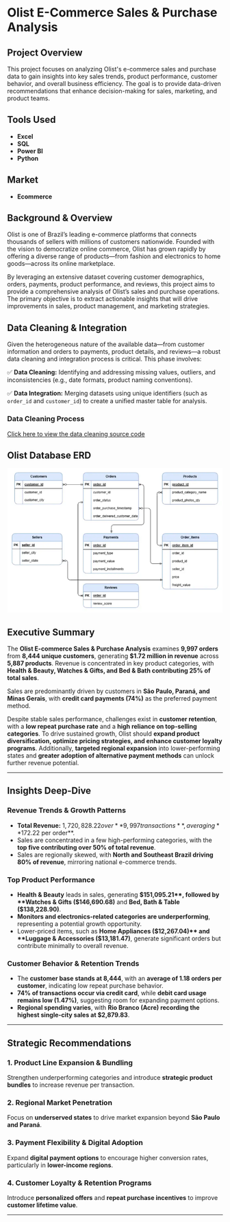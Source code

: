 # Olist E-Commerce Sales & Purchase Analysis

## Project Overview
This project focuses on analyzing Olist's e-commerce sales and purchase data to gain insights into key sales trends, product performance, customer behavior, and overall business efficiency. The goal is to provide data-driven recommendations that enhance decision-making for sales, marketing, and product teams.

## Tools Used
- **Excel**
- **SQL**
- **Power BI**
- **Python**

## Market
- **Ecommerce**

## Background & Overview
Olist is one of Brazil’s leading e-commerce platforms that connects thousands of sellers with millions of customers nationwide. Founded with the vision to democratize online commerce, Olist has grown rapidly by offering a diverse range of products—from fashion and electronics to home goods—across its online marketplace. 

By leveraging an extensive dataset covering customer demographics, orders, payments, product performance, and reviews, this project aims to provide a comprehensive analysis of Olist’s sales and purchase operations. The primary objective is to extract actionable insights that will drive improvements in sales, product management, and marketing strategies.

## Data Cleaning & Integration
Given the heterogeneous nature of the available data—from customer information and orders to payments, product details, and reviews—a robust data cleaning and integration process is critical. This phase involves:

✅ **Data Cleaning:** Identifying and addressing missing values, outliers, and inconsistencies (e.g., date formats, product naming conventions).

✅ **Data Integration:** Merging datasets using unique identifiers (such as `order_id` and `customer_id`) to create a unified master table for analysis.

### Data Cleaning Process
[Click here to view the data cleaning source code](https://github.com/GeorgeBonga/Olist-E-commerce-sales-Purchase-analysis/blob/main/Exploration/Olist_dataset_cleaning.ipynb)

## Olist Database ERD

  <img src="Data/OlistERD.png"/>

## Executive Summary

The **Olist E-commerce Sales & Purchase Analysis** examines **9,997 orders** from **8,444 unique customers**, generating **$1.72 million in revenue** across **5,887 products**. Revenue is concentrated in key product categories, with **Health & Beauty, Watches & Gifts, and Bed & Bath contributing 25% of total sales**. 

Sales are predominantly driven by customers in **São Paulo, Paraná, and Minas Gerais**, with **credit card payments (74%)** as the preferred payment method. 

Despite stable sales performance, challenges exist in **customer retention**, with a **low repeat purchase rate** and a **high reliance on top-selling categories**. To drive sustained growth, Olist should **expand product diversification, optimize pricing strategies, and enhance customer loyalty programs**. Additionally, **targeted regional expansion** into lower-performing states and **greater adoption of alternative payment methods** can unlock further revenue potential.

---

## Insights Deep-Dive

### Revenue Trends & Growth Patterns
- **Total Revenue:** $1,720,828.22 over **9,997 transactions**, averaging **$172.22 per order**.
- Sales are concentrated in a few high-performing categories, with the **top five contributing over 50% of total revenue**.
- Sales are regionally skewed, with **North and Southeast Brazil driving 80% of revenue**, mirroring national e-commerce trends.

### Top Product Performance
- **Health & Beauty** leads in sales, generating **$151,095.21**, followed by **Watches & Gifts ($146,690.68)** and **Bed, Bath & Table ($138,228.90)**.
- **Monitors and electronics-related categories are underperforming**, representing a potential growth opportunity.
- Lower-priced items, such as **Home Appliances ($12,267.04)** and **Luggage & Accessories ($13,181.47)**, generate significant orders but contribute minimally to overall revenue.

### Customer Behavior & Retention Trends
- The **customer base stands at 8,444**, with an **average of 1.18 orders per customer**, indicating low repeat purchase behavior.
- **74% of transactions occur via credit card**, while **debit card usage remains low (1.47%)**, suggesting room for expanding payment options.
- **Regional spending varies**, with **Rio Branco (Acre) recording the highest single-city sales at $2,879.83**.

---

## Strategic Recommendations

### **1. Product Line Expansion & Bundling**
Strengthen underperforming categories and introduce **strategic product bundles** to increase revenue per transaction.

### **2. Regional Market Penetration**
Focus on **underserved states** to drive market expansion beyond **São Paulo and Paraná**.

### **3. Payment Flexibility & Digital Adoption**
Expand **digital payment options** to encourage higher conversion rates, particularly in **lower-income regions**.

### **4. Customer Loyalty & Retention Programs**
Introduce **personalized offers** and **repeat purchase incentives** to improve **customer lifetime value**.

---



